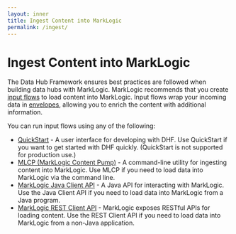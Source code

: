 ```yaml
---
layout: inner
title: Ingest Content into MarkLogic
permalink: /ingest/
---
```


# Ingest Content into MarkLogic

The Data Hub Framework ensures best practices are followed when building data hubs with MarkLogic. MarkLogic recommends that you create [input flows]({{site.baseurl}}/understanding/flows/#input-flows) to load content into MarkLogic. Input flows wrap your incoming data in [envelopes]({{site.baseurl}}/understanding/envelope-pattern/), allowing you to enrich the content with additional information.

You can run input flows using any of the following:

- [QuickStart](quickstart.md) - A user interface for developing with DHF. Use QuickStart if you want to get started with DHF quickly. (QuickStart is not supported for production use.)
- [MLCP (MarkLogic Content Pump)](mlcp.md) - A command-line utility for ingesting content into MarkLogic. Use MLCP if you need to load data into MarkLogic via the command line.
- [MarkLogic Java Client API](javaclientapi.md) - A Java API for interacting with MarkLogic. Use the Java Client API if you need to load data into MarkLogic from a Java program.
- [MarkLogic REST Client API](rest.md) - MarkLogic exposes RESTful APIs for loading content. Use the REST Client API if you need to load data into MarkLogic from a non-Java application.
